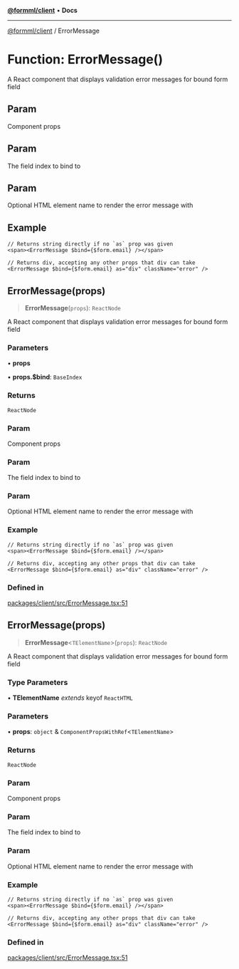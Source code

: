 [**@formml/client**](../README.md) • **Docs**

---

[@formml/client](../globals.md) / ErrorMessage

# Function: ErrorMessage()

A React component that displays validation error messages for bound form field

## Param

Component props

## Param

The field index to bind to

## Param

Optional HTML element name to render the error message with

## Example

```tsx
// Returns string directly if no `as` prop was given
<span><ErrorMessage $bind={$form.email} /></span>

// Returns div, accepting any other props that div can take
<ErrorMessage $bind={$form.email} as="div" className="error" />
```

## ErrorMessage(props)

> **ErrorMessage**(`props`): `ReactNode`

A React component that displays validation error messages for bound form field

### Parameters

• **props**

• **props.$bind**: `BaseIndex`

### Returns

`ReactNode`

### Param

Component props

### Param

The field index to bind to

### Param

Optional HTML element name to render the error message with

### Example

```tsx
// Returns string directly if no `as` prop was given
<span><ErrorMessage $bind={$form.email} /></span>

// Returns div, accepting any other props that div can take
<ErrorMessage $bind={$form.email} as="div" className="error" />
```

### Defined in

[packages/client/src/ErrorMessage.tsx:51](https://github.com/formml/formml/blob/6aacaa756f672e3d18c3bdf35091d08edefd594c/packages/client/src/ErrorMessage.tsx#L51)

## ErrorMessage(props)

> **ErrorMessage**\<`TElementName`\>(`props`): `ReactNode`

A React component that displays validation error messages for bound form field

### Type Parameters

• **TElementName** _extends_ keyof `ReactHTML`

### Parameters

• **props**: `object` & `ComponentPropsWithRef`\<`TElementName`\>

### Returns

`ReactNode`

### Param

Component props

### Param

The field index to bind to

### Param

Optional HTML element name to render the error message with

### Example

```tsx
// Returns string directly if no `as` prop was given
<span><ErrorMessage $bind={$form.email} /></span>

// Returns div, accepting any other props that div can take
<ErrorMessage $bind={$form.email} as="div" className="error" />
```

### Defined in

[packages/client/src/ErrorMessage.tsx:51](https://github.com/formml/formml/blob/6aacaa756f672e3d18c3bdf35091d08edefd594c/packages/client/src/ErrorMessage.tsx#L51)

